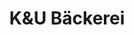 ---
title: "K&U Bäckerei"
url: /freiburg-im-breisgau/kundu-baeckerei-habsburgerstrasse/
shop: Bäckerei
---